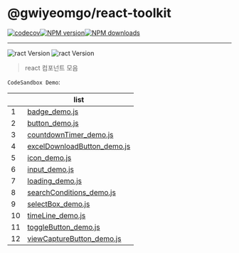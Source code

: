 # @gwiyeomgo/react-toolkit
[![codecov][codecov-image]][codecov-url][![NPM version][npm-image]][npm-url][![NPM downloads][download-image]][download-url]
___
![ract Version](https://img.shields.io/badge/Node.js-18.16.0-blue?logo=Node.js&logoColor=339933)
![ract Version](https://img.shields.io/badge/React-18.2.0-blue?logo=react&logoColor=61DAFB)

[npm-image]: http://img.shields.io/npm/v/@gwiyeomgo/react-toolkit?style=flat-square
[npm-url]: http://npmjs.org/package/@gwiyeomgo/react-toolkit
[codecov-image]: https://img.shields.io/codecov/c/github/gwiyeomgo/react-toolkit/main.svg?style=flat-square
[codecov-url]: https://codecov.io/gh/gwiyeomgo/react-toolkit/branch/main
[download-image]: https://img.shields.io/npm/dm/@gwiyeomgo/react-toolkit?style=flat-square
[download-url]: https://www.npmjs.com/package/@gwiyeomgo/react-toolkit

> react 컴포넌트 모음

`CodeSandbox Demo`:

||list|
|---|---|
|1| [badge_demo.js](https://codesandbox.io/s/7ggd4w) |
|2| [button_demo.js](https://codesandbox.io/s/zqcjgt) |
|3| [countdownTimer_demo.js](https://codesandbox.io/s/csrdyx) |
|4| [excelDownloadButton_demo.js](https://codesandbox.io/s/386zrd) |
|5| [icon_demo.js](https://codesandbox.io/s/n55qdj) |
|6| [input_demo.js](https://codesandbox.io/s/cd2pxn) |
|7| [loading_demo.js](https://codesandbox.io/s/kn222v) |
|8| [searchConditions_demo.js](https://codesandbox.io/s/yzl3wz) |
|9| [selectBox_demo.js](https://codesandbox.io/s/69883d) |
|10| [timeLine_demo.js](https://codesandbox.io/s/mztc2c) |
|11| [toggleButton_demo.js](https://codesandbox.io/s/mc3f64) |
|12| [viewCaptureButton_demo.js](https://codesandbox.io/s/p94h2r) |